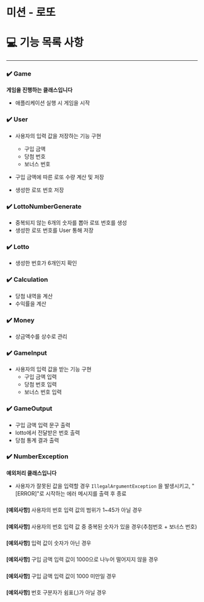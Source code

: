 # 미션 - 로또

# 💻 기능 목록 사항

<hr>


### ✔️ Game

**게임을 진행하는 클래스입니다**

- 애플리케이션 실행 시 게임을 시작

###
### ✔️ User

- 사용자의 입력 값을 저장하는 기능 구현
  - 구입 금액
  - 당첨 번호
  - 보너스 번호


- 구입 금액에 따른 로또 수량 계산 및 저장
- 생성한 로또 번호 저장

###
### ✔️ LottoNumberGenerate

- 중복되지 않는 6개의 숫자를 뽑아 로또 번호를 생성
- 생성한 로또 번호를 User 통해 저장

###
### ✔️ Lotto

- 생성한 번호가 6개인지 확인

###
### ✔️ Calculation

- 당첨 내역을 계산
- 수익률을 계산

###
### ✔️ Money

- 상금액수를 상수로 관리

###
### ✔️ GameInput

- 사용자의 입력 값을 받는 기능 구현
  - 구입 금액 입력
  - 당첨 번호 입력
  - 보너스 번호 입력

###
### ✔️ GameOutput

- 구입 금액 입력 문구 출력
- lotto에서 전달받은 번호 출력
- 당첨 통계 결과 출력


###
### ✔️ NumberException
**예외처리 클래스입니다**

- 사용자가 잘못된 값을 입력할 경우 `IllegalArgumentException` 을 발생시키고, "[ERROR]"로 시작하는 에러 메시지를 출력 후 종료
#####
**[예외사항]** 사용자의 번호 입력 값의 범위가 1~45가 아닐 경우
#####
**[예외사항]** 사용자의  번호 입력 값 중 중복된 숫자가 있을 경우(추첨번호 + 보너스 번호)
#####
**[예외사항]** 입력 값이 숫자가 아닌 경우
#####
**[예외사항]** 구입 금액 입력 값이 1000으로 나누어 떨어지지 않을 경우
#####
**[예외사항]** 구입 금액 입력 값이 1000 미만일 경우
#####
**[예외사항]** 번호 구분자가 쉼표(,)가 아닐 경우
